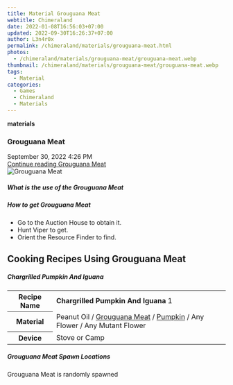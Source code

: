 ```yaml
---
title: Material Grouguana Meat
webtitle: Chimeraland
date: 2022-01-08T16:56:03+07:00
updated: 2022-09-30T16:26:37+07:00
author: L3n4r0x
permalink: /chimeraland/materials/grouguana-meat.html
photos:
  - /chimeraland/materials/grouguana-meat/grouguana-meat.webp
thumbnail: /chimeraland/materials/grouguana-meat/grouguana-meat.webp
tags:
  - Material
categories:
  - Games
  - Chimeraland
  - Materials
---
```


<section id="bootstrap-wrapper">
  <link
    rel="stylesheet"
    href="https://cdn.statically.io/gh/dimaslanjaka/Web-Manajemen/40ac3225/css/bootstrap-4.5-wrapper.css"
  />
  <div
    class="row g-0 border rounded overflow-hidden flex-md-row mb-4 shadow-sm position-relative"
  >
    <div class="col p-4 d-flex flex-column position-static">
      <strong class="d-inline-block mb-2 text-success">materials</strong>
      <h3 class="mb-0">Grouguana Meat</h3>
      <div class="mb-1 text-muted">September 30, 2022 4:26 PM</div>
      <a
        href="/chimeraland/materials/grouguana-meat.html"
        class="stretched-link d-none"
        >Continue reading Grouguana Meat</a
      >
    </div>
    <div class="col-auto d-none d-lg-block">
      <img
        src="/chimeraland/materials/grouguana-meat/grouguana-meat.webp"
        alt="Grouguana Meat"
      />
    </div>
  </div>
  <div class="row">
    <div class="col-lg-6 col-12 mb-2">
      <div class="card">
        <div class="card-body">
          <h5 class="card-title">What is the use of the Grouguana Meat</h5>
          <div class="card-text"><ul></ul></div>
        </div>
      </div>
    </div>
    <div class="col-lg-6 col-12 mb-2">
      <div class="card">
        <div class="card-body">
          <h5 class="card-title">How to get Grouguana Meat</h5>
          <div class="card-text">
            <ul>
              <li>Go to the Auction House to obtain it.</li>
              <li>Hunt Viper to get.</li>
              <li>Orient the Resource Finder to find.</li>
            </ul>
          </div>
        </div>
      </div>
    </div>
    <div class="col-12 mb-2">
      <h2 id="cookable">Cooking Recipes Using Grouguana Meat</h2>
      <div id="recipe-chargrilled-pumpkin-and-iguana">
        <h5 id="item-chargrilled-pumpkin-and-iguana">
          Chargrilled Pumpkin And Iguana
        </h5>
        <div class="mb-2">
          <table class="table">
            <tr>
              <th>Recipe Name</th>
              <td><b>Chargrilled Pumpkin And Iguana</b> 1</td>
            </tr>
            <tr>
              <th>Material</th>
              <td>
                Peanut Oil<span> / </span
                ><a
                  class="text-decoration-none"
                  href="/chimeraland/materials/grouguana-meat.html"
                  >Grouguana Meat</a
                ><span> / </span
                ><a
                  class="text-decoration-none"
                  href="/chimeraland/materials/pumpkin.html"
                  >Pumpkin</a
                ><span> / </span>Any Flower<span> / </span>Any Mutant Flower
              </td>
            </tr>
            <tr>
              <th>Device</th>
              <td>Stove or Camp</td>
            </tr>
          </table>
        </div>
      </div>
    </div>
    <div class="col-12 mb-2">
      <h5>Grouguana Meat Spawn Locations</h5>
      <p>Grouguana Meat is randomly spawned</p>
    </div>
  </div>
</section>
